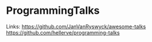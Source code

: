 # ProgrammingTalks

Links:
https://github.com/JanVanRyswyck/awesome-talks
https://github.com/hellerve/programming-talks
